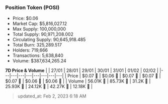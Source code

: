 
  ### Position Token (POSI)
  - Price: $0.06
  - Market Cap: $5,816,027.12
  - Max Supply: 100,000,000
  - Total Supply: 90,971,208.002
  - Circulating Supply: 90,645,918.485
  - Total Burn: 325,289.517
  - Holders: 719,666
  - Transactions: 5,638,840
  - Volume: $387,634,265.24

  **7D Price & Volume**
  | | 27&#x2F;01 | 28&#x2F;01 | 29&#x2F;01 | 30&#x2F;01 | 31&#x2F;01 | 01&#x2F;02 | 02&#x2F;02 |
  |---|---|---|---|---|---|---|---|
  | Price | $0.07 🔻 | $0.06 🔻 | $0.07 🚀 | $0.07 🔻 | $0.07 🔻 | $0.06 🔻 | $0.06 🚀 |
  | Volume | 56.01K 🚀 | 85.73K 🚀 | 31.2K 🔻 | 25.93K 🔻 | 24.12K 🔻 | 42.27K 🚀 | 12.18K 🔻 |

  > updated_at: Feb 2, 2023 6:18 AM

